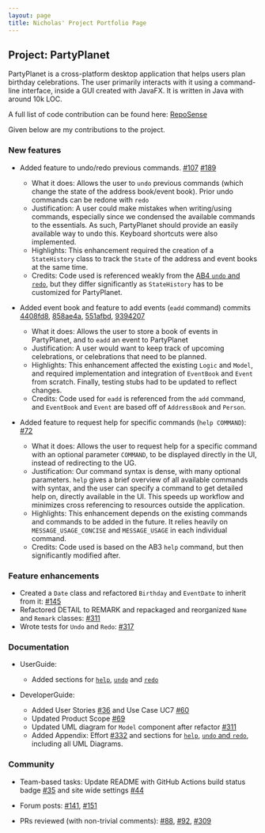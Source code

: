 ```yaml
---
layout: page
title: Nicholas' Project Portfolio Page
---
```


## Project: PartyPlanet

PartyPlanet is a cross-platform desktop application that helps users plan birthday celebrations.
The user primarily interacts with it using a command-line interface, inside a GUI created with JavaFX.
It is written in Java with around 10k LOC.

A full list of code contribution can be found here:
[RepoSense](https://nus-cs2103-ay2021s2.github.io/tp-dashboard/?search=nickyfoo&breakdown=true)

Given below are my contributions to the project.

### New features

- Added feature to undo/redo previous commands.
  [\#107](https://github.com/AY2021S2-CS2103-W16-3/tp/pull/107)
  [\#189](https://github.com/AY2021S2-CS2103-W16-3/tp/pull/189)
  * What it does: Allows the user to `undo` previous commands (which change the state of the address book/event book). Prior undo commands can be redone with `redo`
  * Justification: A user could make mistakes when writing/using commands, especially since we condensed the available commands to the essentials. As such, PartyPlanet should provide an easily available way to undo this. Keyboard shortcuts were also implemented.
  * Highlights: This enhancement required the creation of a `StateHistory` class to track the `State` of the address and event books at the same time.
  * Credits: Code used is referenced weakly from the [AB4 `undo` and `redo`](https://github.com/se-edu/addressbook-level4/tree/master/src/main/java/seedu/address/logic/commands), but they differ significantly as `StateHistory` has to be customized for PartyPlanet.

- Added event book and feature to add events (`eadd` command)
  commits [4408fd8](https://github.com/AY2021S2-CS2103-W16-3/tp/commit/4408fd8d35d6b7316c1df697fe85b66798235ad8), [858ae4a](https://github.com/AY2021S2-CS2103-W16-3/tp/commit/858ae4a90277abeebc7681eddd9fe0739e2727c5), [551afbd](https://github.com/AY2021S2-CS2103-W16-3/tp/commit/551afbd4839195fde395d29ff86ef197637c0da8), [9394207](https://github.com/AY2021S2-CS2103-W16-3/tp/commit/93942076dd8d51785c33e835dd3ac217c81a6344)
  * What it does: Allows the user to store a book of events in PartyPlanet, and to `eadd` an event to PartyPlanet
  * Justification: A user would want to keep track of upcoming celebrations, or celebrations that need to be planned.
  * Highlights: This enhancement affected the existing `Logic` and `Model`, and required implementation and integration of `EventBook` and `Event` from scratch. Finally, testing stubs had to be updated to reflect changes.
  * Credits: Code used for `eadd` is referenced from the `add` command, and `EventBook` and `Event` are based off of `AddressBook` and `Person`. 
 
- Added feature to request help for specific commands (`help COMMAND`):
  [\#72](https://github.com/AY2021S2-CS2103-W16-3/tp/pull/72)
  * What it does: Allows the user to request help for a specific command with an optional parameter `COMMAND`, to be displayed directly in the UI, instead of redirecting to the UG.
  * Justification: Our command syntax is dense, with many optional parameters. `help` gives a brief overview of all available commands with syntax, and the user can specify a command to get detailed help on, directly available in the UI. This speeds up workflow and minimizes cross referencing to resources outside the application.
  * Highlights: This enhancement depends on the existing commands and commands to be added in the future. It relies heavily on `MESSAGE_USAGE_CONCISE` and `MESSAGE_USAGE` in each individual command.
  * Credits: Code used is based on the AB3 `help` command, but then significantly modified after.

### Feature enhancements
- Created a `Date` class and refactored `Birthday` and `EventDate` to inherit from it:
  [\#145](https://github.com/AY2021S2-CS2103-W16-3/tp/pull/145)
- Refactored DETAIL to REMARK and repackaged and reorganized `Name` and `Remark` classes:
  [\#311](https://github.com/AY2021S2-CS2103-W16-3/tp/pull/311)
- Wrote tests for `Undo` and `Redo`:
  [\#317](https://github.com/AY2021S2-CS2103-W16-3/tp/pull/317)

### Documentation

- UserGuide:
  * Added sections for [`help`](https://ay2021s2-cs2103-w16-3.github.io/tp/UserGuide.html#showing-help--help), [`undo`](https://ay2021s2-cs2103-w16-3.github.io/tp/UserGuide.html#undoing-actions--undo) and [`redo`](https://ay2021s2-cs2103-w16-3.github.io/tp/UserGuide.html#redoing-actions--redo)
 
- DeveloperGuide:
  * Added User Stories [\#36](https://github.com/AY2021S2-CS2103-W16-3/tp/pull/36) and Use Case UC7 [\#60](https://github.com/AY2021S2-CS2103-W16-3/tp/pull/60)
  * Updated Product Scope [\#69](https://github.com/AY2021S2-CS2103-W16-3/tp/pull/69)
  * Updated UML diagram for `Model` component after refactor [\#311](https://github.com/AY2021S2-CS2103-W16-3/tp/pull/311)
  * Added Appendix: Effort [\#332](https://github.com/AY2021S2-CS2103-W16-3/tp/pull/332) and sections for [`help`](https://ay2021s2-cs2103-w16-3.github.io/tp/DeveloperGuide.html#feature-help), [`undo` and `redo`](https://ay2021s2-cs2103-w16-3.github.io/tp/DeveloperGuide.html#feature-undoredo), including all UML Diagrams.

### Community

- Team-based tasks:
  Update README with GitHub Actions build status badge [\#35](https://github.com/AY2021S2-CS2103-W16-3/tp/pull/35) and site wide settings [\#44](https://github.com/AY2021S2-CS2103-W16-3/tp/pull/44)
 
- Forum posts:
  [\#141](https://github.com/nus-cs2103-AY2021S2/forum/issues/141),
  [\#151](https://github.com/nus-cs2103-AY2021S2/forum/issues/151)
 
- PRs reviewed (with non-trivial comments):
  [\#88](https://github.com/AY2021S2-CS2103-W16-3/tp/pull/88),
  [\#92](https://github.com/AY2021S2-CS2103-W16-3/tp/pull/92),
  [\#309](https://github.com/AY2021S2-CS2103-W16-3/tp/pull/309)
 
